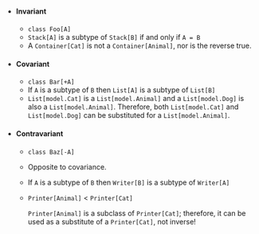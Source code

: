* #### Invariant
    * `class Foo[A]`
    * `Stack[A]` is a subtype of `Stack[B]` if and only if `A = B`
    *  A `Container[Cat]` is not a `Container[Animal]`, nor is the reverse true.
 
* #### Covariant
    * `class Bar[+A]`
    * If `A` is a subtype of `B` then `List[A]` is a subtype of `List[B]` 
    * `List[model.Cat]` is a `List[model.Animal]` and a `List[model.Dog]` is also a `List[model.Animal]`.
    Therefore, both `List[model.Cat]` and `List[model.Dog]` can be substituted for a `List[model.Animal]`.
    
* #### Contravariant
    * `class Baz[-A]`
    * Opposite to covariance.
    * If `A` is a subtype of `B` then `Writer[B]` is a subtype of `Writer[A]` 
    * `Printer[Animal]` < `Printer[Cat]`
      
      `Printer[Animal]` is a subclass of `Printer[Cat]`; therefore, it can be used as a substitute of a `Printer[Cat]`, not inverse!
